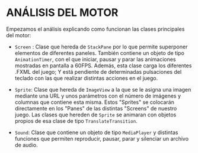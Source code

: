 # **ANÁLISIS DEL MOTOR**

Empezamos el análisis explicando como funcionan las clases principales del motor:

 - `Screen` : Clase que hereda de `StackPane` por lo que permite superponer elementos de diferentes paneles. También contiene un objeto de tipo `AnimationTimer`, con el que iniciar, pausar y parar las animaciones mostradas en pantalla a 60FPS. Además, esta clase carga los diferentes .FXML del juego; Y está pendiente de determinadas pulsaciones del teclado con las que realizar distintas acciones en el juego.
 
 - `Sprite`: Clase que hereda de `ImageView` a la que se le asigna una imagen mediante una URL y unos parámetros con el número de imágenes y columnas que contiene esta misma. Estos "Sprites" se colocarán directamente en los "Panes" de las distintas "Screens" de nuestro juego. Las clases que hereden de `Sprite` se animaran con objetos propios de esa clase de tipo `TranslateTransition`.
 
 - `Sound`: Clase que contiene un objeto de tipo `MediaPlayer` y distintas funciones que permiten reproducir, pausar, parar y silenciar un archivo de audio.